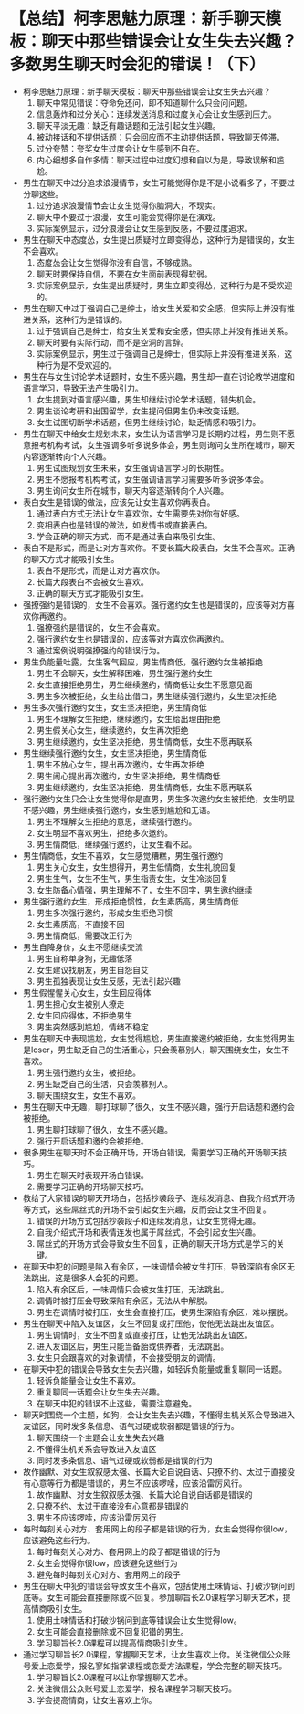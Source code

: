 # 【总结】柯李思魅力原理：新手聊天模板：聊天中那些错误会让女生失去兴趣？多数男生聊天时会犯的错误！（下）

-   柯李思魅力原理：新手聊天模板：聊天中那些错误会让女生失去兴趣？
    1.  聊天中常见错误：夺命免还问，即不知道聊什么只会问问题。
    2.  信息轰炸和过分关心：连续发送消息和过度关心会让女生感到压力。
    3.  聊天平淡无趣：缺乏有趣话题和无法引起女生兴趣。
    4.  被动接话和不提供话题：只会回应而不主动提供话题，导致聊天停滞。
    5.  过分夸赞：夸奖女生过度会让女生感到不自在。
    6.  内心细想多自作多情：聊天过程中过度幻想和自以为是，导致误解和尴尬。
-   男生在聊天中过分追求浪漫情节，女生可能觉得你是不是小说看多了，不要过分聊这些。
    1.  过分追求浪漫情节会让女生觉得你脑洞大，不现实。
    2.  聊天中不要过于浪漫，女生可能会觉得你是在演戏。
    3.  实际案例显示，过分浪漫会让女生感到反感，不要过度追求。
-   男生在聊天中态度怂，女生提出质疑时立即变得怂，这种行为是错误的，女生不会喜欢。
    1.  态度怂会让女生觉得你没有自信，不够成熟。
    2.  聊天时要保持自信，不要在女生面前表现得软弱。
    3.  实际案例显示，女生提出质疑时，男生立即变得怂，这种行为是不受欢迎的。
-   男生在聊天中过于强调自己是绅士，给女生关爱和安全感，但实际上并没有推进关系，这种行为是错误的。
    1.  过于强调自己是绅士，给女生关爱和安全感，但实际上并没有推进关系。
    2.  聊天时要有实际行动，而不是空洞的言辞。
    3.  实际案例显示，男生过于强调自己是绅士，但实际上并没有推进关系，这种行为是不受欢迎的。
-   男生在与女生讨论学术话题时，女生不感兴趣，男生却一直在讨论教学进度和语言学习，导致无法产生吸引力。
    1.  女生提到对语言感兴趣，男生却继续讨论学术话题，错失机会。
    2.  男生谈论考研和出国留学，女生提问但男生仍未改变话题。
    3.  女生试图切断学术话题，但男生继续讨论，缺乏情感和吸引力。
-   男生在聊天中给女生规划未来，女生认为语言学习是长期的过程，男生则不愿意报考机构考试，女生强调多听多说多体会，男生则询问女生所在城市，聊天内容逐渐转向个人兴趣。
    1.  男生试图规划女生未来，女生强调语言学习的长期性。
    2.  男生不愿报考机构考试，女生强调语言学习需要多听多说多体会。
    3.  男生询问女生所在城市，聊天内容逐渐转向个人兴趣。
-   表白女生是错误的做法，应该先让女生喜欢你再表白。
    1.  通过表白方式无法让女生喜欢你，女生需要先对你有好感。
    2.  变相表白也是错误的做法，如发情书或直接表白。
    3.  学会正确的聊天方式，而不是通过表白来吸引女生。
-   表白不是形式，而是让对方喜欢你。不要长篇大段表白，女生不会喜欢。正确的聊天方式才能吸引女生。
    1.  表白不是形式，而是让对方喜欢你。
    2.  长篇大段表白不会被女生喜欢。
    3.  正确的聊天方式才能吸引女生。
-   强撩强约是错误的，女生不会喜欢。强行邀约女生也是错误的，应该等对方喜欢你再邀约。
    1.  强撩强约是错误的，女生不会喜欢。
    2.  强行邀约女生也是错误的，应该等对方喜欢你再邀约。
    3.  通过案例说明强撩强约的错误行为。
-   男生负能量吐露，女生客气回应，男生情商低，强行邀约女生被拒绝
    1.  男生不会聊天，女生解释困难，男生强行邀约女生
    2.  女生直接拒绝男生，男生继续邀约，情商低让女生不愿意见面
    3.  男生多次被拒绝，女生给出借口，男生继续强行邀约，女生坚决拒绝
-   男生多次强行邀约女生，女生坚决拒绝，男生情商低
    1.  男生不理解女生拒绝，继续邀约，女生给出理由拒绝
    2.  男生假关心女生，继续邀约，女生再次拒绝
    3.  男生继续邀约，女生坚决拒绝，男生情商低，女生不愿再联系
-   男生继续强行邀约女生，女生坚决拒绝，男生情商低
    1.  男生不放心女生，提出再次邀约，女生再次拒绝
    2.  男生闹心提出再次邀约，女生坚决拒绝，男生情商低
    3.  男生继续邀约，女生坚决拒绝，男生情商低，女生不愿再联系
-   强行邀约女生只会让女生觉得你是直男，男生多次邀约女生被拒绝，女生明显不感兴趣，男生继续强行邀约，女生感到尴尬和无语。
    1.  男生不理解女生拒绝的意思，继续强行邀约。
    2.  女生明显不喜欢男生，拒绝多次邀约。
    3.  男生情商低，继续强行邀约，让女生看不起。
-   男生情商低，女生不喜欢，女生感觉糟糕，男生强行邀约
    1.  男生关心女生，女生想得开，男生低情商，女生礼貌回复
    2.  男生生气，女生不生气，男生指责女生，女生冷淡回复
    3.  女生防备心情强，男生理解不了，女生不回字，男生邀约继续
-   男生强行邀约女生，形成拒绝惯性，女生素质高，男生情商低
    1.  男生多次强行邀约，形成女生拒绝习惯
    2.  女生素质高，不直接不回
    3.  男生情商低，需要改正行为
-   男生自降身价，女生不愿继续交流
    1.  男生自称单身狗，无趣低落
    2.  女生建议找朋友，男生自怨自艾
    3.  男生孤独表现让女生反感，无法引起兴趣
-   男生假惺惺关心女生，女生回应得体
    1.  男生担心女生被别人撩走
    2.  女生回应得体，不拒绝男生
    3.  男生突然感到尴尬，情绪不稳定
-   男生在聊天中表现尴尬，女生觉得尴尬，男生直接邀约被拒绝，女生觉得男生是loser，男生缺乏自己的生活重心，只会羡慕别人，聊天围绕女生，女生不喜欢。
    1.  男生强行邀约女生，被拒绝。
    2.  男生缺乏自己的生活，只会羡慕别人。
    3.  聊天围绕女生，女生不喜欢。
-   男生在聊天中无趣，聊打球聊了很久，女生不感兴趣，强行开启话题和邀约会被拒绝。
    1.  男生聊打球聊了很久，女生不感兴趣。
    2.  强行开启话题和邀约会被拒绝。
-   很多男生在聊天时不会正确开场，开场白错误，需要学习正确的开场聊天技巧。
    1.  男生在聊天时表现开场白错误。
    2.  需要学习正确的开场聊天技巧。
-   教给了大家错误的聊天开场白，包括抄袭段子、连续发消息、自我介绍式开场等方式，这些屌丝式的开场不会引起女生兴趣，反而会让女生不回复。
    1.  错误的开场方式包括抄袭段子和连续发消息，让女生觉得无趣。
    2.  自我介绍式开场和表情连发也属于屌丝式，不会引起女生兴趣。
    3.  屌丝式的开场方式会导致女生不回复，正确的聊天开场方式是学习的关键。
-   在聊天中犯的问题是陷入有余区，一味调情会被女生打压，导致深陷有余区无法跳出，这是很多人会犯的问题。
    1.  陷入有余区后，一味调情只会被女生打压，无法跳出。
    2.  调情时被打压会导致深陷有余区，无法从中解脱。
    3.  男生在调情时被打压，女生会直接打压，使男生深陷有余区，难以摆脱。
-   男生在聊天中陷入友谊区，女生不回复或打压他，使他无法跳出友谊区。
    1.  男生调情时，女生不回复或直接打压，让他无法跳出友谊区。
    2.  进入友谊区后，男生只能当备胎或供养者，无法跳出。
    3.  女生只会跟喜欢的对象调情，不会接受朋友的调情。
-   在聊天中犯的错误会导致女生失去兴趣，如轻诉负能量或重复聊同一话题。
    1.  轻诉负能量会让女生不喜欢。
    2.  重复聊同一话题会让女生失去兴趣。
    3.  在聊天中犯的错误不止这些，需要注意避免。
-   聊天时围绕一个主题，如狗，会让女生失去兴趣，不懂得生机关系会导致进入友谊区，同时发多条信息、语气过硬或软弱都是错误的行为。
    1.  聊天围绕一个主题会让女生失去兴趣
    2.  不懂得生机关系会导致进入友谊区
    3.  同时发多条信息、语气过硬或软弱都是错误的行为
-   故作幽默、对女生叙叙感太强、长篇大论自说自话、只撩不约、太过于直接没有心意等行为都是错误的，男生不应该啰嗦，应该沿雷厉风行。
    1.  故作幽默、对女生叙叙感太强、长篇大论自说自话都是错误的
    2.  只撩不约、太过于直接没有心意都是错误的
    3.  男生不应该啰嗦，应该沿雷厉风行
-   每时每刻关心对方、套用网上的段子都是错误的行为，女生会觉得你很low，应该避免这些行为。
    1.  每时每刻关心对方、套用网上的段子都是错误的行为
    2.  女生会觉得你很low，应该避免这些行为
    3.  避免每时每刻关心对方、套用网上的段子
-   男生在聊天中犯的错误会导致女生不喜欢，包括使用土味情话、打破沙锅问到底等。女生可能会直接删除或不回复。参加聊旨长2.0课程学习聊天艺术，提高情商吸引女生。
    1.  使用土味情话和打破沙锅问到底等错误会让女生觉得low。
    2.  女生可能会直接删除或不回复犯错的男生。
    3.  学习聊旨长2.0课程可以提高情商吸引女生。
-   通过学习聊旨长2.0课程，掌握聊天艺术，让女生喜欢上你。关注微信公众账号爱上恋爱学，报名寥如指掌课程或恋爱方法课程，学会完整的聊天技巧。
    1.  学习聊旨长2.0课程可以让你掌握聊天艺术。
    2.  关注微信公众账号爱上恋爱学，报名课程学习聊天技巧。
    3.  学会提高情商，让女生喜欢上你。
